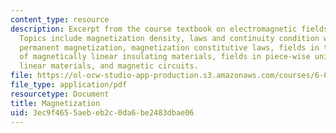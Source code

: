 ```yaml
---
content_type: resource
description: Excerpt from the course textbook on electromagnetic fields and energy.
  Topics include magnetization density, laws and continuity condition with magnetization,
  permanent magnetization, magnetization constitutive laws, fields in the presence
  of magnetically linear insulating materials, fields in piece-wise uniform magnetically
  linear materials, and magnetic circuits.
file: https://ol-ocw-studio-app-production.s3.amazonaws.com/courses/6-641-electromagnetic-fields-forces-and-motion-spring-2005/3ec9f4655aebeb2c0da6be2483dbae06_09.pdf
file_type: application/pdf
resourcetype: Document
title: Magnetization
uid: 3ec9f465-5aeb-eb2c-0da6-be2483dbae06
---
```

